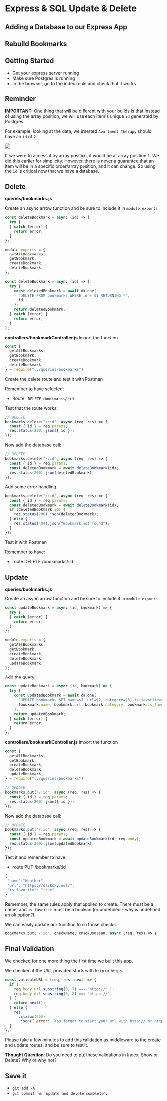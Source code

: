 # Express & SQL Update & Delete

## Adding a Database to our Express App

## Rebuild Bookmarks

## Getting Started

- Get your express server running
- Make sure Postgres is running
- In the browser, go to the index route and check that it works

## Reminder

**IMPORTANT:** One thing that will be different with your builds is that instead of using the array position, we will use each item's unique `id` generated by Postgres.

For example, looking at the data, we inserted `Apartment Therapy` should have an `id` of `2`.

![](../assets/id-not-array-index.png)

If we were to access it by array position, it would be at array position `1`. We did this earlier for simplicity. However, there is never a guarantee that an item will be in a specific order/array position, and it can change. So using the `id` is critical now that we have a database.

## Delete

**queries/bookmarks.js**

Create an async arrow function and be sure to include it in `module.exports`

```js
const deleteBookmark = async (id) => {
  try {
  } catch (error) {
    return error;
  }
};

module.exports = {
  getAllBookmarks,
  getBookmark,
  createBookmark,
  deleteBookmark,
};
```

```js
const deleteBookmark = async (id) => {
  try {
    const deletedBookmark = await db.one(
      "DELETE FROM bookmarks WHERE id = $1 RETURNING *",
      id
    );
    return deletedBookmark;
  } catch (error) {
    return error;
  }
};
```

**controllers/bookmarkController.js**
Import the function

```js
const {
  getAllBookmarks,
  getBookmark,
  createBookmark,
  deleteBookmark,
} = require("../queries/bookmarks");
```

Create the delete route and test it with Postman

Remember to have selected:

- Route ` DELETE` `/bookmarks/:id`

Test that the route works:

```js
// DELETE
bookmarks.delete("/:id", async (req, res) => {
  const { id } = req.params;
  res.status(200).json({ id });
});
```

Now add the database call:

```js
// DELETE
bookmarks.delete("/:id", async (req, res) => {
  const { id } = req.params;
  const deletedBookmark = await deleteBookmark(id);
  res.status(200).json(deletedBookmark);
});
```

Add some error handling.

```js
bookmarks.delete("/:id", async (req, res) => {
  const { id } = req.params;
  const deletedBookmark = await deleteBookmark(id);
  if (deletedBookmark.id) {
    res.status(200).json(deletedBookmark);
  } else {
    res.status(404).json("Bookmark not found");
  }
});
```

Test it with Postman

Remember to have:

- route DELETE /bookmarks/:id

## Update

**queries/bookmarks.js**

Create an async arrow function and be sure to include it in `module.exports`

```js
const updateBookmark = async (id, bookmark) => {
  try {
  } catch (error) {
    return error;
  }
};

module.exports = {
  getAllBookmarks,
  getBookmark,
  createBookmark,
  deleteBookmark,
  updateBookmark,
};
```

Add the query:

```js
const updateBookmark = async (id, bookmark) => {
  try {
    const updatedBookmark = await db.one(
      "UPDATE bookmarks SET name=$1, url=$2, category=$3, is_favorite=$4 where id=$5 RETURNING *",
      [bookmark.name, bookmark.url, bookmark.category, bookmark.is_favorite, id]
    );
    return updatedBookmark;
  } catch (error) {
    return error;
  }
};
```

**controllers/bookmarkController.js**
Import the function

```js
const {
  getAllBookmarks,
  getBookmark,
  createBookmark,
  deleteBookmark,
  updateBookmark,
} = require("../queries/bookmarks");
```

```js
// UPDATE
bookmarks.put("/:id", async (req, res) => {
  const { id } = req.params;
  res.status(200).json({ id });
});
```

Now add the database call:

```js
// UPDATE
bookmarks.put("/:id", async (req, res) => {
  const { id } = req.params;
  const updatedBookmark = await updateBookmark(id, req.body);
  res.status(200).json(updatedBookmark);
});
```

Test it and remember to have:

- route PUT /bookmarks/:id

```js
{
 "name":"Weather",
 "url": "https://darksky.net/",
 "is_favorite": "true"
}
```

Remember, the same rules apply that applied to create. There must be a name, and `is_favorite` must be a boolean (or undefined - why is undefined an ok option?).

We can easily update our function to do those checks.

```js
bookmarks.put("/:id", checkName, checkBoolean, async (req, res) => {
```

## Final Validation

We checked for one more thing the first time we built this app.

We checked if the URL provided starts with `http` or `https`.

```js
const validateURL = (req, res, next) => {
  if (
    req.body.url.substring(0, 7) === "http://" ||
    req.body.url.substring(0, 8) === "https://"
  ) {
    return next();
  } else {
    res
      .status(400)
      .json({ error: `You forgot to start your url with http:// or https://` });
  }
};
```

Please take a few minutes to add this validation as middleware to the create and update routes, and be sure to test it.

**Thought Question**: Do you need to put these validations in Index, Show or Delete? Why or why not?

## Save it

- `git add -A`
- `git commit -m 'update and delete complete'`.
